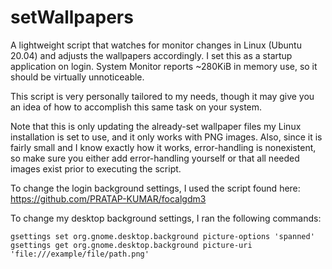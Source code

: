 # setWallpapers
A lightweight script that watches for monitor changes in Linux (Ubuntu 20.04) and adjusts the wallpapers accordingly. I set this as a startup application on login. System Monitor reports ~280KiB in memory use, so it should be virtually unnoticeable.

This script is very personally tailored to my needs, though it may give you an idea of how to accomplish this same task on your system.

Note that this is only updating the already-set wallpaper files my Linux installation is set to use, and it only works with PNG images. Also, since it is fairly small and I know exactly how it works, error-handling is nonexistent, so make sure you either add error-handling yourself or that all needed images exist prior to executing the script.

To change the login background settings, I used the script found here: https://github.com/PRATAP-KUMAR/focalgdm3

To change my desktop background settings, I ran the following commands:
```
gsettings set org.gnome.desktop.background picture-options 'spanned'
gsettings get org.gnome.desktop.background picture-uri 'file:///example/file/path.png'
```
